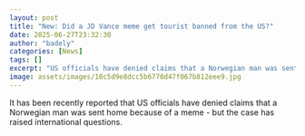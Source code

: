 ```yaml
---
layout: post
title: "New: Did a JD Vance meme get tourist banned from the US?"
date: 2025-06-27T23:32:30
author: "badely"
categories: [News]
tags: []
excerpt: "US officials have denied claims that a Norwegian man was sent home because of a meme - but the case has raised international questions."
image: assets/images/10c5d9e8dcc5b6770d47f067b812eee9.jpg
---
```


It has been recently reported that US officials have denied claims that a Norwegian man was sent home because of a meme - but the case has raised international questions.


